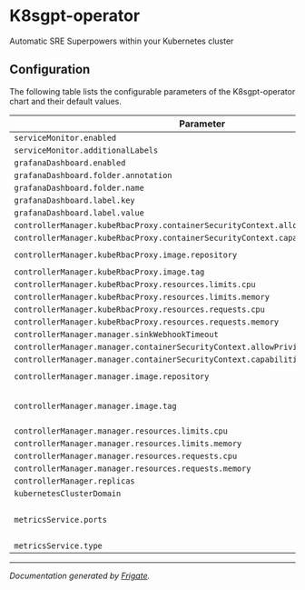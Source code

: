 
K8sgpt-operator
===========

Automatic SRE Superpowers within your Kubernetes cluster


## Configuration

The following table lists the configurable parameters of the K8sgpt-operator chart and their default values.

<!---x-release-please-start-version-->
| Parameter                | Description             | Default        |
| ------------------------ | ----------------------- | -------------- |
| `serviceMonitor.enabled` |  | `false` |
| `serviceMonitor.additionalLabels` |  | `{}` |
| `grafanaDashboard.enabled` |  | `false` |
| `grafanaDashboard.folder.annotation` |  | `"grafana_folder"` |
| `grafanaDashboard.folder.name` |  | `"ai"` |
| `grafanaDashboard.label.key` |  | `"grafana_dashboard"` |
| `grafanaDashboard.label.value` |  | `"1"` |
| `controllerManager.kubeRbacProxy.containerSecurityContext.allowPrivilegeEscalation` |  | `false` |
| `controllerManager.kubeRbacProxy.containerSecurityContext.capabilities.drop` |  | `["ALL"]` |
| `controllerManager.kubeRbacProxy.image.repository` |  | `"gcr.io/kubebuilder/kube-rbac-proxy"` |
| `controllerManager.kubeRbacProxy.image.tag` |  | `"v0.0.4"` |
| `controllerManager.kubeRbacProxy.resources.limits.cpu` |  | `"500m"` |
| `controllerManager.kubeRbacProxy.resources.limits.memory` |  | `"128Mi"` |
| `controllerManager.kubeRbacProxy.resources.requests.cpu` |  | `"5m"` |
| `controllerManager.kubeRbacProxy.resources.requests.memory` |  | `"64Mi"` |
| `controllerManager.manager.sinkWebhookTimeout` |  | `"30s"` |
| `controllerManager.manager.containerSecurityContext.allowPrivilegeEscalation` |  | `false` |
| `controllerManager.manager.containerSecurityContext.capabilities.drop` |  | `["ALL"]` |
| `controllerManager.manager.image.repository` |  | `"ghcr.io/k8sgpt-ai/k8sgpt-operator"` |
| `controllerManager.manager.image.tag` | x-release-please-version | `"v0.0.4"` |
| `controllerManager.manager.resources.limits.cpu` |  | `"500m"` |
| `controllerManager.manager.resources.limits.memory` |  | `"128Mi"` |
| `controllerManager.manager.resources.requests.cpu` |  | `"10m"` |
| `controllerManager.manager.resources.requests.memory` |  | `"64Mi"` |
| `controllerManager.replicas` |  | `1` |
| `kubernetesClusterDomain` |  | `"cluster.local"` |
| `metricsService.ports` |  | `[{"name": "https", "port": 8443, "protocol": "TCP", "targetPort": "https"}]` |
| `metricsService.type` |  | `"ClusterIP"` |

<!---x-release-please-end-->

---
_Documentation generated by [Frigate](https://frigate.readthedocs.io)._

